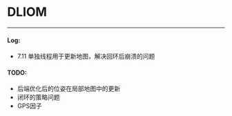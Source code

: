 # DLIOM

---

#### Log:

- 7.11 单独线程用于更新地图，解决回环后崩溃的问题 


#### TODO: 
- 后端优化后的位姿在局部地图中的更新
- 闭环的策略问题
- GPS因子


